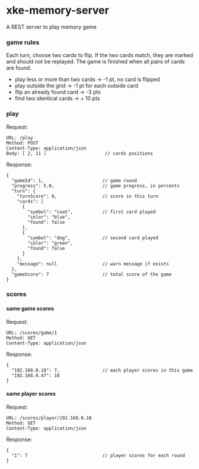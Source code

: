 xke-memory-server
=================

A REST server to play memory game

### game rules

Each turn, choose two cards to flip. If the two cards match, they are marked and should not be replayed. The game is finished when all pairs of cards are found.

- play less or more than two cards -> -1 pt, no card is flipped
- play outside the grid -> -1 pt for each outside card
- flip an already found card -> -3 pts
- find two identical cards -> + 10 pts

### play

Request:
```
URL: /play
Method: POST
Content-Type: application/json
Body: [ 2, 11 ]                      // cards positions
```

Response:
```
{
  "gameId": 1,                      // game round
  "progress": 5.0,                  // game progress, in percents
  "turn": {
    "turnScore": 0,                 // score in this turn
    "cards": [
      {
        "symbol": "coat",           // first card played
        "color": "blue",
        "found": false
      },
      {
        "symbol": "dog",            // second card played
        "color": "green",
        "found": false
      }
    ],
    "message": null                 // warn message if exists
  },
  "gameScore": 7                    // total score of the game
}
```

### scores

#### same game scores

Request:
```
URL: /scores/game/1
Method: GET
Content-Type: application/json
```

Response:
```
{
  "192.168.0.18": 7,                // each player scores in this game
  "192.168.0.47": 10
}
```

#### same player scores

Request:
```
URL: /scores/player/192.168.0.18
Method: GET
Content-Type: application/json
```

Response:
```
{
  "1": 7                            // player scores for each round
}
```